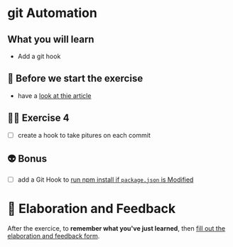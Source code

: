 # git Automation

## What you will learn

- Add a git hook

## 👾 Before we start the exercise

- have a [look at thie article](https://archive.davidl.fr/blog/gitshot.html)

## 👨‍🚀 Exercise 4

- [ ] create a hook to take pitures on each commit

## 👽 Bonus

- [ ] add a Git Hook to [run npm install if `package.json` is Modified](https://davidwalsh.name/git-hook-npm-install-package-json-modified)

# 🏅 Elaboration and Feedback

After the exercice, to __remember what you've just learned__, then [fill out the elaboration and feedback form](https://airtable.com/shrBuZqOJL5UeLLF1?prefill_Name=GitHub%20102&prefill_Exercice=04).
